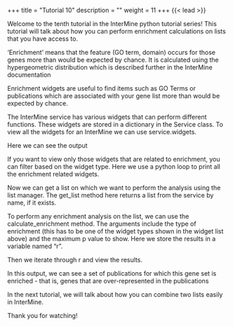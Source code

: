 +++
title = "Tutorial 10"
description = ""
weight = 11
+++
{{< lead >}}
<br/>


Welcome to the tenth tutorial in the InterMine python tutorial series! This tutorial will talk about how you can perform enrichment calculations on lists that you have access to.

‘Enrichment’ means that the feature (GO term, domain) occurs for those genes more than would be expected by chance. It is calculated using the hypergeometric distribution which is described further in the InterMine documentation

Enrichment widgets are useful to find items such as GO Terms or publications which are associated with your gene list more than would be expected by chance.

The InterMine service has various widgets that can perform different functions. These widgets are stored in a dictionary in the Service class. To view all the widgets for an InterMine we can use service.widgets.

Here we can see the output

If you want to view only those widgets that are related to enrichment, you can filter based on the widget type. Here we use a python loop to print all the enrichment related widgets.

Now we can get a list on which we want to perform the analysis using the list manager. The get_list method here returns a list from the service by name, if it exists. 

To perform any enrichment analysis on the list, we can use the calculate_enrichment method. The arguments include the type of enrichment (this has to be one of the widget types shown in the widget list above) and the maximum p value to show. Here we store the results in a variable named “r”. 

Then we iterate through r and view the results. 

In this output, we can see a set of publications for which this gene set is enriched - that is, genes that are over-represented in the publications

In the next tutorial, we will talk about how you can combine two lists easily in InterMine.

Thank you for watching!
